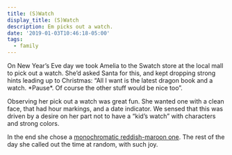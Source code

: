 ```yaml
---
title: (S)Watch
display_title: (S)Watch
description: Em picks out a watch.
date: '2019-01-03T10:46:18-05:00'
tags:
  - family
---
```

On New Year’s Eve day we took Amelia to the Swatch store at the local mall to pick out a watch. She’d asked Santa for this, and kept dropping strong hints leading up to Christmas: “All I want is the latest dragon book and a watch. \*Pause\*. Of course the other stuff would be nice too”.

Observing her pick out a watch was great fun. She wanted one with a clean face, that had hour markings, and a date indicator. We sensed that this was driven by a desire on her part not to have a “kid’s watch” with characters and strong colors.

In the end she chose a [monochromatic reddish-maroon one](https://shop.swatch.com/en_us/watches/originals/gent/redbaya-gr405.html). The rest of the day she called out the time at random, with such joy.
